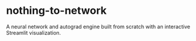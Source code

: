 # nothing-to-network
A neural network and autograd engine built from scratch with an interactive Streamlit visualization.
